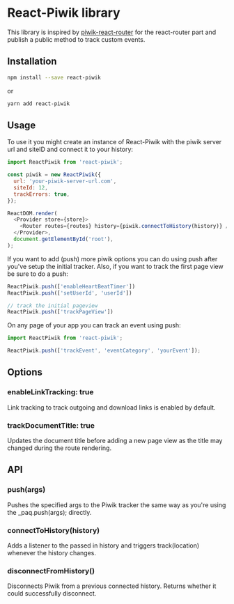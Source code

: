 # React-Piwik library

This library is inspired by [piwik-react-router](https://github.com/joernroeder/piwik-react-router) for the react-router part
and publish a public method to track custom events.

## Installation
```sh
npm install --save react-piwik
```
or
```sh
yarn add react-piwik
```

## Usage

To use it you might create an instance of React-Piwik with the piwik server url and siteID and connect it to your history:
```js
import ReactPiwik from 'react-piwik';

const piwik = new ReactPiwik({
  url: 'your-piwik-server-url.com',
  siteId: 12,
  trackErrors: true,
});

ReactDOM.render(
  <Provider store={store}>
    <Router routes={routes} history={piwik.connectToHistory(history)} />
  </Provider>,
  document.getElementById('root'),
);
```

If you want to add (push) more piwik options you can do using push after you've setup the initial tracker. Also, if you want to track the first page view be sure to do a push:

```js
ReactPiwik.push(['enableHeartBeatTimer'])
ReactPiwik.push(['setUserId', 'userId'])

// track the initial pageview
ReactPiwik.push(['trackPageView'])
```

On any page of your app you can track an event using push:

```js
import ReactPiwik from 'react-piwik';

ReactPiwik.push(['trackEvent', 'eventCategory', 'yourEvent']);
```

## Options
### enableLinkTracking: true
Link tracking to track outgoing and download links is enabled by default.

### trackDocumentTitle: true
Updates the document title before adding a new page view as the title may changed during the route rendering.

## API
### push(args)
Pushes the specified args to the Piwik tracker the same way as you're using the _paq.push(args); directly.

### connectToHistory(history)
Adds a listener to the passed in history and triggers track(location) whenever the history changes.

### disconnectFromHistory()
Disconnects Piwik from a previous connected history. Returns whether it could successfully disconnect.
